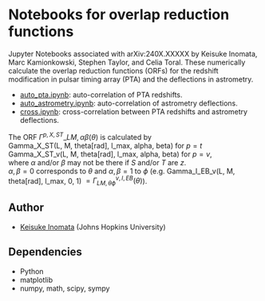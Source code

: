 # Notebooks for overlap reduction functions

Jupyter Notebooks associated with arXiv:240X.XXXXX by Keisuke Inomata, Marc Kamionkowski, Stephen Taylor, and Celia Toral.
These numerically calculate the overlap reduction functions (ORFs) for the redshift modification in pulsar timing array (PTA) and the deflections in astrometry.

- [auto_pta.ipynb](auto_pta.ipynb): auto-correlation of PTA redshifts. 
- [auto_astrometry.ipynb](auto_astrometry.ipynb): auto-correlation of astrometry deflections. 
- [cross.ipynb](cross.ipynb): cross-correlation between PTA redshifts and astrometry deflections. 

The ORF $\Gamma^{p,X,ST}\_{LM,\alpha\beta}(\theta)$ is calculated by  
Gamma_X_ST(L, M, theta\[rad\], l_max, alpha, beta) for $p = t$  
Gamma_X_ST_v(L, M, theta\[rad\], l_max, alpha, beta) for $p = v$,  
where $\alpha$ and/or $\beta$ may not be there if $S$ and/or $T$ are $z$.  
$\alpha,\beta = 0$ corresponds to $\theta$ and $\alpha,\beta = 1$ to $\phi$ (e.g. Gamma_I_EB_v(L, M, theta\[rad\], l_max, 0, 1) $= \Gamma^{v,I,EB}_{LM,\theta \phi}(\theta)$). 

## Author
- [Keisuke Inomata](mailto:kinomat1@jhu.edu) (Johns Hopkins University)

## Dependencies
- Python
- matplotlib
- numpy, math, scipy, sympy

